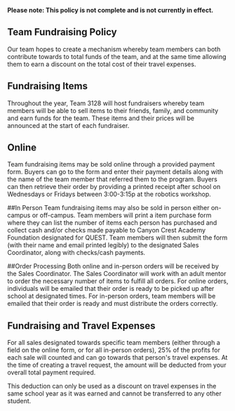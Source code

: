 **Please note: This policy is not complete and is not currently in effect.**

Team Fundraising Policy
----

Our team hopes to create a mechanism whereby team members can both contribute towards to total funds of the team, and at the same time allowing them to earn a discount on the total cost of their travel expenses.

## Fundraising Items
Throughout the year, Team 3128 will host fundraisers whereby team members will be able to sell items to their friends, family, and community and earn funds for the team. These items and their prices will be announced at the start of each fundraiser.

## Online
Team fundraising items may be sold online through a provided payment form. Buyers can go to the form and enter their payment details along with the name of the team member that referred them to the program. Buyers can then retrieve their order by providing a printed receipt after school on Wednesdays or Fridays between 3:00-3:15p at the robotics workshop.

##In Person
Team fundraising items may also be sold in person either on-campus or off-campus. Team members will print a item purchase form where they can list the number of items each person has purchased and collect cash and/or checks made payable to Canyon Crest Academy Foundation designated for QUEST. Team members will then submit the form (with their name and email printed legibly) to the designated Sales Coordinator, along with checks/cash payments.

##Order Processing
Both online and in-person orders will be received by the Sales Coordinator. The Sales Coordinator will work with an adult mentor to order the necessary number of items to fulfill all orders. For online orders, individuals will be emailed that their order is ready to be picked up after school at designated times. For in-person orders, team members will be emailed that their order is ready and must distribute the orders correctly.

## Fundraising and Travel Expenses
For all sales designated towards specific team members (either through a field on the online form, or for all in-person orders), 25% of the profits for each sale will counted and can go towards that person's travel expenses. At the time of creating a travel request, the amount will be deducted from your overall total payment required. 

This deduction can only be used as a discount on travel expenses in the same school year as it was earned and cannot be transferred to any other student. 
